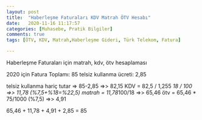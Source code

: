 ```yaml
---
layout: post
title:  "Haberleşme Faturaları KDV Matrah ÖTV Hesabı"
date:   2020-11-16 11:17:57
categories: [Muhasebe, Pratik Bilgiler]
comments: true
tags: [ÖTV, KDV, Matrah,Haberleşme Gideri, Türk Telekom, Fatura]

---
```

Haberleşme Faturaları için matrah, kdv, ötv hesaplaması

2020 için
Fatura Toplamı: 85
telsiz kullanma ücreti: 2,85

telsiz kullanma hariç tutar => 85-2,85 =>> 82,15
KDV = 82,5 / 1,255 *18 / 100 =>> 11,78 (%7,5+%18=%22,5)
matrah = 11,78*100/18 =>> 65,46
ötv = 65,46 * 75/1000  (%7,5) =>> 4,91

65,46 + 11,78 + 4,91 + 2,85 = 85
